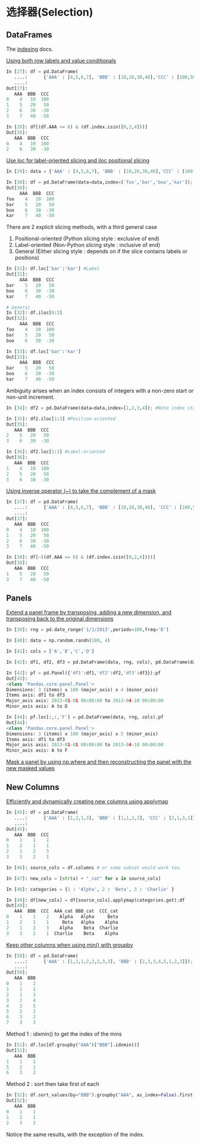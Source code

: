 # 选择器(Selection)

## DataFrames

The [indexing](http://Pandas.pydata.org/Pandas-docs/stable/indexing.html#indexing) docs.

[Using both row labels and value conditionals](http://stackoverflow.com/questions/14725068/Pandas-using-row-labels-in-boolean-indexing)

```python
In [27]: df = pd.DataFrame(
   ....:      {'AAA' : [4,5,6,7], 'BBB' : [10,20,30,40],'CCC' : [100,50,-30,-50]}); df
   ....: 
Out[27]: 
   AAA  BBB  CCC
0    4   10  100
1    5   20   50
2    6   30  -30
3    7   40  -50

In [28]: df[(df.AAA <= 6) & (df.index.isin([0,2,4]))]
Out[28]: 
   AAA  BBB  CCC
0    4   10  100
2    6   30  -30
```

[Use loc for label-oriented slicing and iloc positional slicing](https://github.com/Pandas-dev/Pandas/issues/2904)

```python
In [29]: data = {'AAA' : [4,5,6,7], 'BBB' : [10,20,30,40],'CCC' : [100,50,-30,-50]}

In [30]: df = pd.DataFrame(data=data,index=['foo','bar','boo','kar']); df
Out[30]: 
     AAA  BBB  CCC
foo    4   10  100
bar    5   20   50
boo    6   30  -30
kar    7   40  -50
```

There are 2 explicit slicing methods, with a third general case

1. Positional-oriented (Python slicing style : exclusive of end)
1. Label-oriented (Non-Python slicing style : inclusive of end)
1. General (Either slicing style : depends on if the slice contains labels or positions)

```python
In [31]: df.loc['bar':'kar'] #Label
Out[31]: 
     AAA  BBB  CCC
bar    5   20   50
boo    6   30  -30
kar    7   40  -50

# Generic
In [32]: df.iloc[0:3]
Out[32]: 
     AAA  BBB  CCC
foo    4   10  100
bar    5   20   50
boo    6   30  -30

In [33]: df.loc['bar':'kar']
Out[33]: 
     AAA  BBB  CCC
bar    5   20   50
boo    6   30  -30
kar    7   40  -50
```

Ambiguity arises when an index consists of integers with a non-zero start or non-unit increment.

```python
In [34]: df2 = pd.DataFrame(data=data,index=[1,2,3,4]); #Note index starts at 1.

In [35]: df2.iloc[1:3] #Position-oriented
Out[35]: 
   AAA  BBB  CCC
2    5   20   50
3    6   30  -30

In [36]: df2.loc[1:3] #Label-oriented
Out[36]: 
   AAA  BBB  CCC
1    4   10  100
2    5   20   50
3    6   30  -30
```

[Using inverse operator (~) to take the complement of a mask](http://stackoverflow.com/questions/14986510/picking-out-elements-based-on-complement-of-indices-in-python-Pandas)

```python
In [37]: df = pd.DataFrame(
   ....:      {'AAA' : [4,5,6,7], 'BBB' : [10,20,30,40], 'CCC' : [100,50,-30,-50]}); df
   ....: 
Out[37]: 
   AAA  BBB  CCC
0    4   10  100
1    5   20   50
2    6   30  -30
3    7   40  -50

In [38]: df[~((df.AAA <= 6) & (df.index.isin([0,2,4])))]
Out[38]: 
   AAA  BBB  CCC
1    5   20   50
3    7   40  -50
```

## Panels

[Extend a panel frame by transposing, adding a new dimension, and transposing back to the original dimensions](http://stackoverflow.com/questions/15364050/extending-a-Pandas-panel-frame-along-the-minor-axis)

```python
In [39]: rng = pd.date_range('1/1/2013',periods=100,freq='D')

In [40]: data = np.random.randn(100, 4)

In [41]: cols = ['A','B','C','D']

In [42]: df1, df2, df3 = pd.DataFrame(data, rng, cols), pd.DataFrame(data, rng, cols), pd.DataFrame(data, rng, cols)

In [43]: pf = pd.Panel({'df1':df1,'df2':df2,'df3':df3});pf
Out[43]: 
<class 'Pandas.core.panel.Panel'>
Dimensions: 3 (items) x 100 (major_axis) x 4 (minor_axis)
Items axis: df1 to df3
Major_axis axis: 2013-01-01 00:00:00 to 2013-04-10 00:00:00
Minor_axis axis: A to D

In [44]: pf.loc[:,:,'F'] = pd.DataFrame(data, rng, cols);pf
Out[44]: 
<class 'Pandas.core.panel.Panel'>
Dimensions: 3 (items) x 100 (major_axis) x 5 (minor_axis)
Items axis: df1 to df3
Major_axis axis: 2013-01-01 00:00:00 to 2013-04-10 00:00:00
Minor_axis axis: A to F
```

[Mask a panel by using np.where and then reconstructing the panel with the new masked values](http://stackoverflow.com/questions/14650341/boolean-mask-in-Pandas-panel)

## New Columns

[Efficiently and dynamically creating new columns using applymap](http://stackoverflow.com/questions/16575868/efficiently-creating-additional-columns-in-a-Pandas-dataframe-using-map)

```python
In [45]: df = pd.DataFrame(
   ....:      {'AAA' : [1,2,1,3], 'BBB' : [1,1,2,2], 'CCC' : [2,1,3,1]}); df
   ....: 
Out[45]: 
   AAA  BBB  CCC
0    1    1    2
1    2    1    1
2    1    2    3
3    3    2    1

In [46]: source_cols = df.columns # or some subset would work too.

In [47]: new_cols = [str(x) + "_cat" for x in source_cols]

In [48]: categories = {1 : 'Alpha', 2 : 'Beta', 3 : 'Charlie' }

In [49]: df[new_cols] = df[source_cols].applymap(categories.get);df
Out[49]: 
   AAA  BBB  CCC  AAA_cat BBB_cat  CCC_cat
0    1    1    2    Alpha   Alpha     Beta
1    2    1    1     Beta   Alpha    Alpha
2    1    2    3    Alpha    Beta  Charlie
3    3    2    1  Charlie    Beta    Alpha
```

[Keep other columns when using min() with groupby](http://stackoverflow.com/questions/23394476/keep-other-columns-when-using-min-with-groupby)

```python
In [50]: df = pd.DataFrame(
   ....:      {'AAA' : [1,1,1,2,2,2,3,3], 'BBB' : [2,1,3,4,5,1,2,3]}); df
   ....: 
Out[50]: 
   AAA  BBB
0    1    2
1    1    1
2    1    3
3    2    4
4    2    5
5    2    1
6    3    2
7    3    3
```

Method 1 : idxmin() to get the index of the mins

```python
In [51]: df.loc[df.groupby("AAA")["BBB"].idxmin()]
Out[51]: 
   AAA  BBB
1    1    1
5    2    1
6    3    2
```

Method 2 : sort then take first of each

```python
In [52]: df.sort_values(by="BBB").groupby("AAA", as_index=False).first()
Out[52]: 
   AAA  BBB
0    1    1
1    2    1
2    3    2
```

Notice the same results, with the exception of the index.